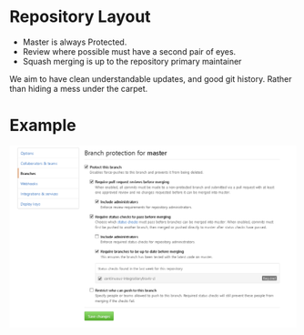 # Repository Layout

- Master is always Protected.
- Review where possible must have a second pair of eyes.
- Squash merging is up to the repository primary maintainer

We aim to have clean understandable updates, and good git history. Rather than hiding a mess under the carpet.
# Example
![Repo Layout](images/branch_protection.png)
